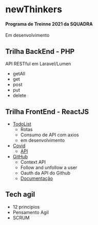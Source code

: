 # newThinkers
<h4>Programa de Treinne 2021 da SQUADRA</h4>

Em desenvolvimento


<h2>Trilha BackEnd - PHP</h2>
<p>API RESTful em Laravel/Lumen</p>

  - getAll 
  - get
  - post
  - put
  - delete

<h2>Trilha FrontEnd - ReactJS</h2>

  - <a href="https://github.com/felipecarvalhogodoi98/newThinkers/tree/main/React/todolist">TodoList</a>
    - Rotas
    - Consumo de API com axios
    - em desenvolvimento
  - <a href="https://github.com/felipecarvalhogodoi98/newThinkers/tree/main/React/covid">Covid</a>
    - <a href="https://github.com/M-Media-Group/Covid-19-API">API</a> 
  - <a href="https://github.com/felipecarvalhogodoi98/newThinkers/tree/main/React/github">GitHub</a>
    - Context API
    - Follow and unfollow a user
    - Oauth da API do Github
    - <a href="https://docs.github.com/en/rest">Documentação</a> 
  
<h2>Tech agil</h2>
  
  - 12 principios
  - Pensamento Agil
  - SCRUM
